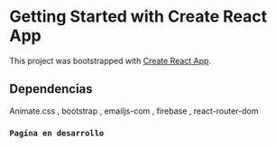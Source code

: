 # Getting Started with Create React App

This project was bootstrapped with [Create React App](https://github.com/facebook/create-react-app).

## Dependencias

Animate.css ,  bootstrap , emailjs-com , firebase , react-router-dom

### `Pagina en desarrollo`
